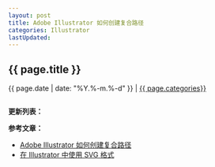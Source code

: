 ```yaml
---
layout: post
title: Adobe Illustrator 如何创建复合路径
categories: Illustrator
lastUpdated:
---
```


## {{ page.title }}

{{ page.date | date: "%Y.%-m.%-d" }} | <a href="/archive#{{ page.categories }}">{{ page.categories}}</a>


```

```


**更新列表：**



**参考文章：**

* [Adobe Illustrator 如何创建复合路径][1]
* [在 Illustrator 中使用 SVG 格式][2]

[1]: https://jingyan.baidu.com/article/c45ad29cd9f34c051653e260.html
[2]: https://helpx.adobe.com/cn/illustrator/using/svg.html